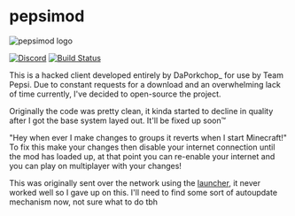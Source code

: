 # pepsimod

![pepsimod logo](https://raw.githubusercontent.com/Team-Pepsi/pepsimod/4e9f42a870284af48a4813b6dfd74483f5e61e14/src/main/resources/assets/minecraft/textures/gui/pepsimod.png)

[![Discord](https://img.shields.io/discord/356205695093178389.svg)](https://discord.gg/jVEPCTT)  [![Build Status](https://jenkins.daporkchop.net/job/Minecraft/job/pepsimod/badge/icon)](https://jenkins.daporkchop.net/job/Minecraft/job/pepsimod/)

This is a hacked client developed entirely by DaPorkchop_ for use by Team Pepsi. Due to constant requests for a download and an overwhelming lack of time currently, I've decided to open-source the project.

Originally the code was pretty clean, it kinda started to decline in quality after I got the base system layed out. It'll be fixed up soon™

"Hey when ever I make changes to groups it reverts when I start Minecraft!" To fix this make your changes then disable your internet connection until the mod has loaded up, at that point you can re-enable your internet and you can play on multiplayer with your changes!

This was originally sent over the network using the [launcher](https://github.com/Team-Pepsi/pepsimodLauncher), it never worked well so I gave up on this. I'll need to find some sort of autoupdate mechanism now, not sure what to do tbh

